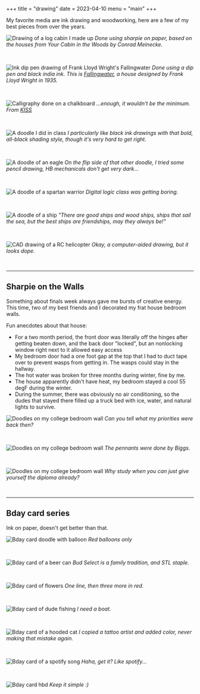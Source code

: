 +++
title = "drawing"
date = 2023-04-10
menu = "main"
+++

My favorite media are ink drawing and woodworking, here are a few of my best pieces from over the years. 

![Drawing of a log cabin I made up](drawing-log-cabin.jpg)
*Done using sharpie on paper, based on the houses from *Your Cabin in the Woods* by Conrad Meinecke.*

&nbsp;

![Ink dip pen drawing of Frank Lloyd Wright's Fallingwater](drawing-fallingwater.jpg)
*Done using a dip pen and black india ink. This is [Fallingwater](https://en.wikipedia.org/wiki/Fallingwater), a house designed by Frank Lloyd Wright in 1935.*

&nbsp;

![Calligraphy done on a chalkboard](drawing-chalkboard.jpg)
*...enough, it wouldn't be the minimum. From [KISS](/blog/kiss)*

&nbsp;

![A doodle I did in class](drawing-relativity.jpg)
*I particularly like black ink drawings with that bold, all-black shading style, though it's very hard to get right.*

&nbsp;

![A doodle of an eagle](drawing-eagle.jpg)
*On the flip side of that other doodle, I tried some pencil drawing, HB mechanicals don't get very dark...*

&nbsp;

![A doodle of a spartan warrior](drawing-spartan.jpg)
*Digital logic class was getting boring.*

&nbsp;

![A doodle of a ship](drawing-ship.jpg)
*"There are good ships and wood ships, ships that sail the sea, but the best ships are friendships, may they always be!"*

&nbsp;

![CAD drawing of a RC helicopter](drawing-helicopter.jpg)
*Okay, a computer-aided drawing, but it looks dope.*

&nbsp;

---
## Sharpie on the Walls
Something about finals week always gave me bursts of creative energy. This time, two of my best friends and I decorated my frat house bedroom walls.

Fun anecdotes about that house:
- For a two month period, the front door was literally off the hinges after getting beaten down, and the back door "locked", but an nonlocking window right next to it allowed easy access
- My bedroom door had a one foot gap at the top that I had to duct tape over to prevent wasps from getting in. The wasps could stay in the hallway.
- The hot water was broken for three months during winter, fine by me.
- The house apparently didn't have heat, my bedroom stayed a cool 55 degF during the winter.
- During the summer, there was obviously no air conditioning, so the dudes that stayed there filled up a truck bed with ice, water, and natural lights to survive. 

![Doodles on my college bedroom wall](drawing-frat-walls.jpg)
*Can you tell what my priorities were back then?*

&nbsp;

![Doodles on my college bedroom wall](drawing-frat-walls3.jpg)
*The pennants were done by Biggs.*

&nbsp;

![Doodles on my college bedroom wall](drawing-frat-walls2.jpg)
*Why study when you can just give yourself the diploma already?*

&nbsp;

---
## Bday card series
Ink on paper, doesn't get better than that.

![Bday card doodle with balloon](drawing-bday-balloon.jpg)
*Red balloons only*

&nbsp;

![Bday card of a beer can](drawing-bday-beer.jpg)
*Bud Select is a family tradition, and STL staple.*

&nbsp;

![Bday card of flowers](drawing-bday-flowers.jpg)
*One line, then three more in red.*

&nbsp;

![Bday card of dude fishing](drawing-bday-fishing.jpg)
*I need a boat.*

&nbsp;

![Bday card of a hooded cat](drawing-bday-cat.jpg)
*I copied a tattoo artist and added color, never making that mistake again.*

&nbsp;

![Bday card of a spotify song](drawing-bday-spotify.jpg)
*Haha, get it? Like spotify...*

&nbsp;

![Bday card hbd](drawing-bday-hbd.jpg)
*Keep it simple :)*

